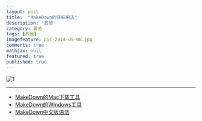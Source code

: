 ```yaml
---
layout: post
title:  "MakeDown的详细用法"
description: "其他"
category: 其他
tags: [其他]
imagefeature: pic-2014-09-08.jpg
comments: true
mathjax: null
featured: true
published: true
---
```




![1](http://25.io/mou/img/1.png)

---

* [MakeDown的Mac下载工具](http://wd.jb51.net:81/201409/tools/Mou.zip)
* [MakeDown的Windows工具](http://markdownpad.com/download/markdownpad2-setup.exe)
* [MakeDown中文版语法](http://wowubuntu.com/markdown/#list)
